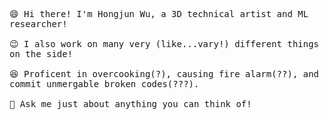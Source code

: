 <p>
  <samp>
    <br>
    <br>😄 Hi there! I'm Hongjun Wu, a 3D technical artist and ML researcher!<br>
    <br>😉 I also work on many very (like...vary!) different things on the side!<br>
    <br>😆 Proficent in overcooking(?), causing fire alarm(??), and commit unmergable broken codes(???).<br>
    <br>💬 Ask me just about anything you can think of!<br>
  </samp>
  <br>
</p>

<!-- <img src="https://github-readme-stats.vercel.app/api?username=errrneist&show_icons=true"> -->

